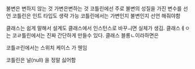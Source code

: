 불변은 변하지 않는 것 
가변은변하는 것
코틀린에선 주로 불변의 성질을 가진 변수를 선언 
코틀린은 인트 타입도 생략 가능 
코틀린에서는 가변인지 불변인지 선언 해줘야함

클래스는 쉽게 말해서 설계도 클래스에서 인스턴스로 바꾸ㅢ면 실체가  생김.
클래스ㅔㅇ는 코ㄹ틀린에서는 진짜 간단하게 만들수 있다.
클래스 블롱ㄴ이라하면은 

코틀ㄹ린에서는 스위치 케이스 가 웬임

코틀린은 널(null) 을 정말 싫어함

